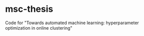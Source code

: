 # msc-thesis
Code for "Towards automated machine learning: hyperparameter optimization in online clustering"
